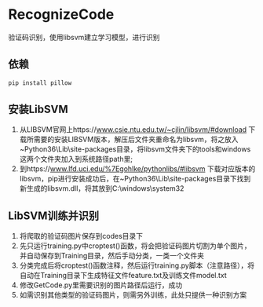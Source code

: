 # RecognizeCode
验证码识别，使用libsvm建立学习模型，进行识别
## 依赖
~~~python
pip install pillow
~~~
## 安装LibSVM
1. 从LIBSVM官网上https://www.csie.ntu.edu.tw/~cjlin/libsvm/#download 下载所需要的安装LIBSVM版本，解压后文件夹重命名为libsvm，将之放入~Python36\Lib\site-packages目录，将libsvm文件夹下的tools和windows这两个文件夹加入到系统路径path里;
2. 到https://www.lfd.uci.edu/%7Egohlke/pythonlibs/#libsvm 下载对应版本的libsvm，pip进行安装成功后，在~Python36\Lib\site-packages目录下找到新生成的libsvm.dll，将其放到C:\windows\system32
## LibSVM训练并识别
1. 将爬取的验证码图片保存到codes目录下
2. 先只运行training.py中croptest()函数，将会把验证码图片切割为单个图片，并自动保存到Training目录，然后手动分类，一类一个文件夹
3. 分类完成后将croptest()函数注释，然后运行training.py脚本（注意路径），将自动在Training目录下生成特征文件feature.txt及训练文件model.txt
4. 修改GetCode.py里需要识别的图片路径后运行，成功
5. 如需识别其他类型的验证码图片，则需另外训练，此处只提供一种识别方案
